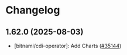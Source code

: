 # Changelog

## 1.62.0 (2025-08-03)

* [bitnami/cdi-operator]: Add Charts ([#35144](https://github.com/bitnami/charts/pull/35144))
